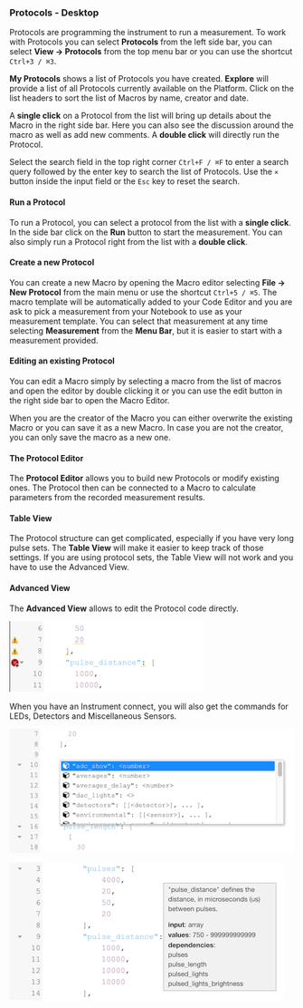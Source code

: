 ### Protocols - Desktop

Protocols are programming the instrument to run a measurement. To work with Protocols you can select **Protocols** from the left side bar, you can select **View -> Protocols** from the top menu bar or you can use the shortcut `Ctrl+3 / ⌘3`.

**My Protocols** shows a list of Protocols you have created. **Explore** will provide a list of all Protocols currently available on the Platform. Click on the list headers to sort the list of Macros by name, creator and date.

A **single click** on a Protocol from the list will bring up details about the Macro in the right side bar. Here you can also see the discussion around the macro as well as add new comments. A **double click** will directly run the Protocol.

Select the search field in the top right corner `Ctrl+F / ⌘F` to enter a search query followed by the enter key to search the list of Protocols. Use the `×` button inside the input field or the `Esc` key to reset the search.

#### Run a Protocol

To run a Protocol, you can select a protocol from the list with a **single click**. In the side bar click on the **Run** button to start the measurement. You can also simply run a Protocol right from the list with a **double click**.

#### Create a new Protocol

You can create a new Macro by opening the Macro editor selecting **File -> New Protocol** from the main menu or use the shortcut `Ctrl+5 / ⌘5`. The macro template will be automatically added to your Code Editor and you are ask to pick a measurement from your Notebook to use as your measurement template. You can select that measurement at any time selecting **Measurement** from the **Menu Bar**, but it is easier to start with a measurement provided.

#### Editing an existing Protocol

You can edit a Macro simply by selecting a macro from the list of macros and open the editor by double clicking it or you can use the edit button in the right side bar to open the Macro Editor.

When you are the creator of the Macro you can either overwrite the existing Macro or you can save it as a new Macro. In case you are not the creator, you can only save the macro as a new one.

#### The Protocol Editor

The **Protocol Editor** allows you to build new Protocols or modify existing ones. The Protocol then can be connected to a Macro to calculate parameters from the recorded measurement results.

#### Table View

The Protocol structure can get complicated, especially if you have very long pulse sets. The **Table View** will make it easier to keep track of those settings. If you are using protocol sets, the Table View will not work and you have to use the Advanced View.

#### Advanced View

The **Advanced View** allows to edit the Protocol code directly.

![Warning about a potential issue in the code](../images/help/_apps_Desktop_Protocol_Editor_warning.png)

When you have an Instrument connect, you will also get the commands for LEDs, Detectors and Miscellaneous Sensors.

![Warning about a potential issue in the code](../images/help/_apps_Desktop_Protocol_Editor_autosuggest.png)

![Hover over a command to get a detailed description.](../images/help/_apps_Desktop_Protocol_Editor_tooltip.png)
